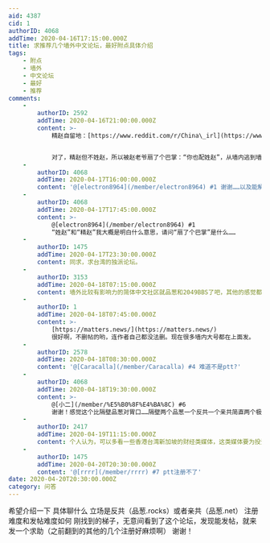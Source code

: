 ```yaml
---
aid: 4387
cid: 1
authorID: 4068
addTime: 2020-04-16T17:15:00.000Z
title: 求推荐几个墙外中文论坛，最好附点具体介绍
tags:
    - 附点
    - 墙外
    - 中文论坛
    - 最好
    - 推荐
comments:
    -
        authorID: 2592
        addTime: 2020-04-16T21:00:00.000Z
        content: >-
            精赵自留地：[https://www.reddit.com/r/China\_irl](https://www.reddit.com/r/China_irl)


            对了，精赵但不姓赵，所以被赵老爷扇了个巴掌：“你也配姓赵”，从墙内逃到墙外了
    -
        authorID: 4068
        addTime: 2020-04-17T16:00:00.000Z
        content: '@[electron8964](/member/electron8964) #1 谢谢……以及能解释的通俗一点吗？'
    -
        authorID: 4068
        addTime: 2020-04-17T17:45:00.000Z
        content: >-
            @[electron8964](/member/electron8964) #1
            “姓赵”和“精赵”我大概是明白什么意思，请问“扇了个巴掌”是什么……
    -
        authorID: 1475
        addTime: 2020-04-17T23:30:00.000Z
        content: 同求，求台湾的独派论坛。
    -
        authorID: 3153
        addTime: 2020-04-18T07:15:00.000Z
        content: 墙外比较有影响力的简体中文社区就品葱和2049BBS了吧，其他的感觉都不活跃，比较水。
    -
        authorID: 1
        addTime: 2020-04-18T07:45:00.000Z
        content: >-
            [https://matters.news/](https://matters.news/)
            很好啊，不删帖的哟，连作者自己都没法删。现在很多墙内大号都在上面发。
    -
        authorID: 2578
        addTime: 2020-04-18T08:30:00.000Z
        content: '@[Caracalla](/member/Caracalla) #4 难道不是ptt?'
    -
        authorID: 4068
        addTime: 2020-04-18T19:30:00.000Z
        content: >-
            @[小二](/member/%E5%B0%8F%E4%BA%8C) #6
            谢谢！感觉这个比隔壁品葱对胃口……隔壁两个品葱一个反共一个亲共简直两个极端
    -
        authorID: 2417
        addTime: 2020-04-19T11:15:00.000Z
        content: 个人认为，可以多看一些香港台湾新加坡的财经类媒体，这类媒体要为投资者负责，一般不会胡说八道。
    -
        authorID: 1475
        addTime: 2020-04-20T20:30:00.000Z
        content: '@[rrrr](/member/rrrr) #7 ptt注册不了'
date: 2020-04-20T20:30:00.000Z
category: 问答
---
```


希望介绍一下 具体聊什么 立场是反共（品葱.rocks）或者亲共（品葱.net） 注册难度和发帖难度如何 刚找到的梯子，无意间看到了这个论坛，发现能发帖，就来发一个求助（之前翻到的其他的几个注册好麻烦啊） 谢谢！
